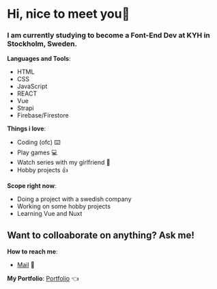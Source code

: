 # Hi, nice to meet you👋

### I am currently studying to become a Font-End Dev at KYH in Stockholm, Sweden.

**Languages and Tools**:
 - HTML
 - CSS
 - JavaScript
 - REACT
 - Vue
 - Strapi
 - Firebase/Firestore

**Things i love**: 
  - Coding (ofc) :keyboard:
  - Play games :computer:
  - Watch series with my girlfriend :movie_camera:
  - Hobby projects :+1:

**Scope right now**:
  - Doing a project with a swedish company
  - Working on some hobby projects
  - Learning Vue and Nuxt

## Want to colloaborate on anything? Ask me!
 
 **How to reach me**: 
  - [Mail](mailto:jesper.pettersson00@hotmail.com) :email:
 
 **My Portfolio**: [Portfolio](http://jesper-portfolio.surge.sh) :point_left:
